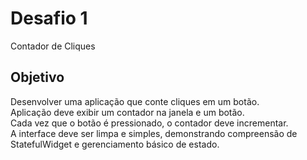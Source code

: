 # Desafio 1

Contador de Cliques

## Objetivo

Desenvolver uma aplicação que conte cliques em um botão.\
Aplicação deve exibir um contador na janela e um botão.\
Cada vez que o botão é pressionado, o contador deve incrementar.\
A interface deve ser limpa e simples, demonstrando compreensão de StatefulWidget e gerenciamento básico de estado.
